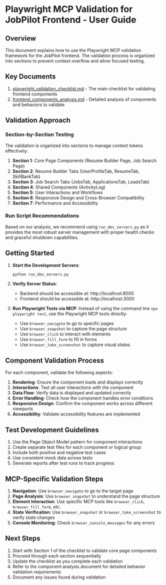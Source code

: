 # Playwright MCP Validation for JobPilot Frontend - User Guide

## Overview
This document explains how to use the Playwright MCP validation framework for the JobPilot frontend. The validation process is organized into sections to prevent context overflow and allow focused testing.

## Key Documents
1. [playwright_validation_checklist.md](playwright_validation_checklist.md) - The main checklist for validating frontend components
2. [frontend_components_analysis.md](frontend_components_analysis.md) - Detailed analysis of components and behaviors to validate

## Validation Approach

### Section-by-Section Testing
The validation is organized into sections to manage context tokens effectively:

1. **Section 1**: Core Page Components (Resume Builder Page, Job Search Page)
2. **Section 2**: Resume Builder Tabs (UserProfileTab, ResumeTab, SkillBankTab)
3. **Section 3**: Job Search Tabs (JobsTab, ApplicationsTab, LeadsTab)
4. **Section 4**: Shared Components (ActivityLog)
5. **Section 5**: User Interactions and Workflows
6. **Section 6**: Responsive Design and Cross-Browser Compatibility
7. **Section 7**: Performance and Accessibility

### Run Script Recommendations
Based on our analysis, we recommend using `run_dev_servers.py` as it provides the most robust server management with proper health checks and graceful shutdown capabilities.

## Getting Started

1. **Start the Development Servers**:
   ```bash
   python run_dev_servers.py
   ```

2. **Verify Server Status**:
   - Backend should be accessible at: http://localhost:8000
   - Frontend should be accessible at: http://localhost:3000

3. **Run Playwright Tests via MCP**:
   Instead of using the command line `npx playwright test`, use the Playwright MCP tools directly:
   - Use `browser_navigate` to go to specific pages
   - Use `browser_snapshot` to capture the page structure
   - Use `browser_click` to interact with elements
   - Use `browser_fill_form` to fill in forms
   - Use `browser_take_screenshot` to capture visual states

## Component Validation Process

For each component, validate the following aspects:

1. **Rendering**: Ensure the component loads and displays correctly
2. **Interactions**: Test all user interactions with the component
3. **Data Flow**: Verify data is displayed and updated correctly
4. **Error Handling**: Check how the component handles error conditions
5. **Responsive Design**: Confirm the component works across different viewports
6. **Accessibility**: Validate accessibility features are implemented

## Test Development Guidelines

1. Use the Page Object Model pattern for component interactions
2. Create separate test files for each component or logical group
3. Include both positive and negative test cases
4. Use consistent mock data across tests
5. Generate reports after test runs to track progress

## MCP-Specific Validation Steps

1. **Navigation**: Use `browser_navigate` to go to the target page
2. **Page Analysis**: Use `browser_snapshot` to understand the page structure
3. **Element Interaction**: Use specific MCP tools like `browser_click`, `browser_fill_form`, etc.
4. **State Verification**: Use `browser_snapshot` or `browser_take_screenshot` to verify state changes
5. **Console Monitoring**: Check `browser_console_messages` for any errors

## Next Steps

1. Start with Section 1 of the checklist to validate core page components
2. Proceed through each section sequentially
3. Update the checklist as you complete each validation
4. Refer to the component analysis document for detailed behavior validation requirements
5. Document any issues found during validation